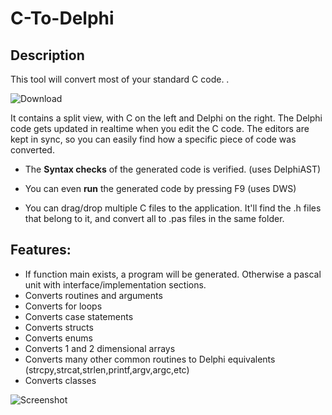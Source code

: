 # C-To-Delphi

## Description
This tool will convert most of your standard C code. .

![Download](https://github.com/WouterVanNifterick/C-To-Delphi/releases "Download")

It contains a split view, with C on the left and Delphi on the right.
The Delphi code gets updated in realtime when you edit the C code.
The editors are kept in sync, so you can easily find how a specific piece of code was converted.

* The **Syntax checks** of the generated code is verified. (uses DelphiAST)
* You can even **run** the generated code by pressing F9 (uses DWS)

* You can drag/drop multiple C files to the application. It'll find the .h files that belong to it, and convert all to .pas files in the same folder.

## Features:
* If function main exists, a program will be generated. Otherwise a pascal unit with interface/implementation sections.
* Converts routines and arguments
* Converts for loops
* Converts case statements
* Converts structs
* Converts enums
* Converts 1 and 2 dimensional arrays
* Converts many other common routines to Delphi equivalents (strcpy,strcat,strlen,printf,argv,argc,etc)
* Converts classes

![Screenshot](https://raw.githubusercontent.com/WouterVanNifterick/C-To-Delphi/master/C-To-Delphi-0.9.0.png)
